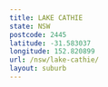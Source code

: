 ```yaml
---
title: LAKE CATHIE
state: NSW
postcode: 2445
latitude: -31.583037
longitude: 152.820899
url: /nsw/lake-cathie/
layout: suburb
---
```

